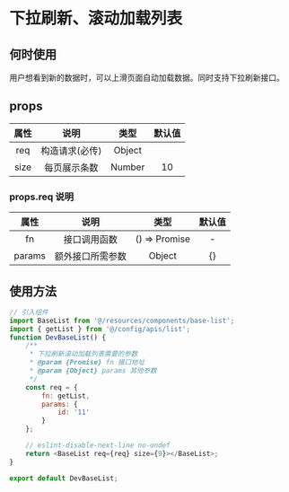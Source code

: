 <!--
 * @Descripttion:
 * @version: 1.3.1
 * @Author: zhoukai
 * @Date: 2022-08-02 14:22:16
 * @LastEditors: zhoukai
 * @LastEditTime: 2022-08-05 11:24:05
-->

# 下拉刷新、滚动加载列表

## 何时使用

用户想看到新的数据时，可以上滑页面自动加载数据。同时支持下拉刷新接口。

## props

| 属性 |      说明      |  类型  | 默认值 |
| :--: | :------------: | :----: | :----: |
| req  | 构造请求(必传) | Object |        |
| size |  每页展示条数  | Number |   10   |

### props.req 说明

|  属性  |       说明       |        类型        | 默认值 |
| :----: | :--------------: | :----------------: | :----: |
|   fn   |   接口调用函数   | () => Promise<any> |   -    |
| params | 额外接口所需参数 |       Object       |   {}   |

## 使用方法

```javascript
// 引入组件
import BaseList from '@/resources/components/base-list';
import { getList } from '@/config/apis/list';
function DevBaseList() {
    /**
     * 下拉刷新滚动加载列表需要的参数
     * @param {Promise} fn 接口地址
     * @param {Object} params 其他参数
     */
    const req = {
        fn: getList,
        params: {
            id: '11'
        }
    };

    // eslint-disable-next-line no-undef
    return <BaseList req={req} size={9}></BaseList>;
}

export default DevBaseList;
```
